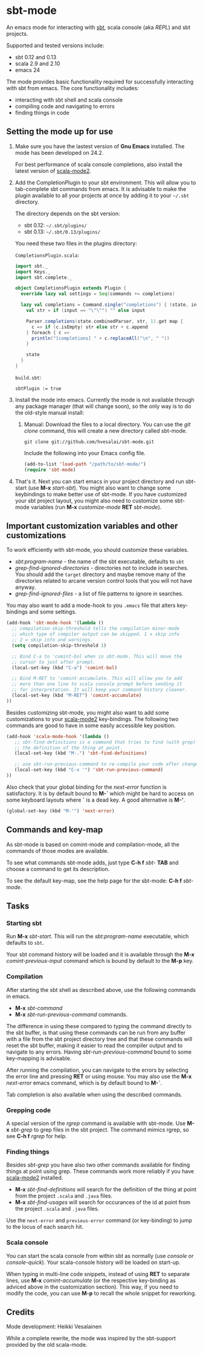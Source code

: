 sbt-mode
========

An emacs mode for interacting with [sbt](http://www.scala-sbt.org/),
scala console (aka *REPL*) and sbt projects.

Supported and tested versions include:
- sbt 0.12 and 0.13
- scala 2.9 and 2.10
- emacs 24

The mode provides basic functionality required for successfully
interacting with sbt from emacs. The core functionality includes:
- interacting with sbt shell and scala console
- compiling code and navigating to errors
- finding things in code

## Setting the mode up for use

1. Make sure you have the lastest version of **Gnu Emacs** installed. The mode has been developed on 24.2. 

    For best performance of scala console completions, also install the latest version of [scala-mode2](https://github.com/hvesalai/scala-mode2).

2. Add the CompletionPlugin to your sbt environment. This will allow you to tab-complete sbt commands from emacs. It is advisable to make the plugin available to all your projects at once by adding it to your `~/.sbt` directory.

    The directory depends on the sbt version:

    - sbt 0.12: `~/.sbt/plugins/`
    - sbt 0.13: `~/.sbt/0.13/plugins/`

    You need these two files in the plugins directory:

    `CompletionsPlugin.scala`:

    ```scala
    import sbt._
    import Keys._
    import sbt.complete._

    object CompletionsPlugin extends Plugin {
      override lazy val settings = Seq(commands += completions)

      lazy val completions = Command.single("completions") { (state, input) =>
        val str = if (input == "\"\"") "" else input

        Parser.completions(state.combinedParser, str, 1).get map {
          c => if (c.isEmpty) str else str + c.append
        } foreach { c =>
          println("[completions] " + c.replaceAll("\n", " "))
        }

        state
      }
    }

    ```

    `build.sbt`:


    ```
    sbtPlugin := true
    ```

2. Install the mode into emacs. Currently the mode is not available through any package manager (that will change soon), so the only way is to do the old-style manual install:

    1. Manual:
        Download the files to a local directory. You can use the *git clone*
        command, this will create a new directory called sbt-mode.

        ```
        git clone git://github.com/hvesalai/sbt-mode.git
        ```

        Include the following into your Emacs config file.

        ```lisp
        (add-to-list 'load-path "/path/to/sbt-mode/")
        (require 'sbt-mode)
        ```

3. That's it. Next you can start emacs in your project directory and
run sbt-start (use **M-x** *start-sbt*). You might also want to change
some keybindings to make better use of sbt-mode. If you have
customized your sbt project layout, you might also need to customize
some sbt-mode variables (run **M-x** *customize-mode* **RET**
*sbt-mode*).

## Important customization variables and other customizations

To work efficiently with sbt-mode, you should customize these
variables.

- *sbt:program-name* - the name of the sbt executable, defaults to `sbt`
- *grep-find-ignored-directories* - directories not to include in searches.
    You should add the `target` directory and maybe remove many of the 
    directories related to arcane version control tools that you will not 
    have anyway.
- *grep-find-ignored-files* - a list of file patterns to ignore in searches.

You may also want to add a mode-hook to you `.emacs` file that alters
key-bindings and some settings.

```lisp
(add-hook 'sbt-mode-hook '(lambda ()
  ;; compilation-skip-threshold tells the compilation minor-mode
  ;; which type of compiler output can be skipped. 1 = skip info
  ;; 2 = skip info and warnings.
  (setq compilation-skip-threshold 1)

  ;; Bind C-a to 'comint-bol when in sbt-mode. This will move the
  ;; cursor to just after prompt.
  (local-set-key (kbd "C-a") 'comint-bol)

  ;; Bind M-RET to 'comint-accumulate. This will allow you to add
  ;; more than one line to scala console prompt before sending it
  ;; for interpretation. It will keep your command history cleaner.
  (local-set-key (kbd "M-RET") 'comint-accumulate) 
))
```

Besides customizing sbt-mode, you might also want to add some
customizations to your
[scala-mode2](https://github.com/hvesalai/scala-mode2)
key-bindings. The following two commands are good to have in some
easily accessible key position.

```lisp
(add-hook 'scala-mode-hook '(lambda ()
   ;; sbt-find-definitions is a command that tries to find (with grep)
   ;; the definition of the thing at point.
   (local-set-key (kbd "M-.") 'sbt-find-definitions)

   ;; use sbt-run-previous-command to re-compile your code after changes
   (local-set-key (kbd "C-x '") 'sbt-run-previous-command)
))
```

Also check that your global binding for the *next-error* function is
satisfactory. It is by default bound to **M-\`** which might be hard to
access on some keyboard layouts where **`** is a dead key. 
A good alternative is **M-'**.

```lisp
(global-set-key (kbd "M-'") 'next-error)
```

## Commands and key-map

As sbt-mode is based on comint-mode and compilation-mode, all the commands of those modes are available.

To see what commands sbt-mode adds, just type
**C-h f** *sbt-* **TAB** and choose a command to get its description.

To see the default key-map, see the help page for the sbt-mode: 
**C-h f** *sbt-mode*.

## Tasks

### Starting sbt

Run **M-x** *sbt-start*. This will run the *sbt:program-name* executable,
which defaults to `sbt`.

Your sbt command history will be loaded and it is available through
the **M-x** *comint-previous-input* command which is bound by default
to the **M-p** key.

### Compilation

After starting the sbt shell as described above, use the following
commands in emacs.

- **M-x** *sbt-command*
- **M-x** *sbt-run-previous-command* commands. 

The difference in using these compared to typing the command directly
to the sbt buffer, is that using these commands can be run from any
buffer with a file from the sbt project directory tree and that these
commands will reset the sbt buffer, making it easier to read the
compiler output and to navigate to any errors. Having
*sbt-run-previous-command* bound to some key-mapping is advisable.

After running the compilation, you can navigate to the errors by
selecting the error line and pressing **RET** or using mouse. You may
also use the **M-x** *next-error* emacs command, which is by default
bound to **M-`**.

Tab completion is also available when using the described commands.

### Grepping code

A special version of the *rgrep* command is available with sbt-mode. Use
**M-x** *sbt-grep* to grep files in the sbt project. The command
mimics rgrep, so see **C-h f** *rgrep* for help.

### Finding things

Besides *sbt-grep* you have also two other commands available for
finding things at point using grep. These commands work more reliably
if you have [scala-mode2](https://github.com/hvesalai/scala-mode2) 
installed.

- **M-x** *sbt-find-definitions* will search for the definition of the
    thing at point from the project `.scala` and `.java` files.
- **M-x** *sbt-find-usages* will search for occurances of the id at
    point from the project `.scala` and `.java` files.

Use the `next-error` and `previous-error` command (or key-binding) to
jump to the locus of each search hit.

### Scala console

You can start the scala console from within sbt as normally (use
*console* or *console-quick*). Your scala-console history will be
loaded on start-up.

When typing in multi-line code snippets, instead of using **RET** to
separate lines, use **M-x** *comint-accumulate* (or the respective
key-binding as adviced above in the customization section). This way,
if you need to modify the code, you can use **M-p** to recall the
whole snippet for reworking.

## Credits

Mode development: Heikki Vesalainen

While a complete rewrite, the mode was inspired by the 
sbt-support provided by the old scala-mode.
